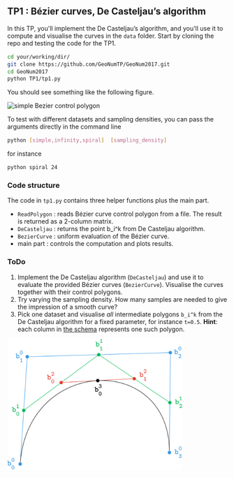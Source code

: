 ## TP1 : Bézier curves, De Casteljau’s algorithm
In this TP, you'll implement the De Casteljau’s algorithm, and you'll use it to compute and visualise the curves in the `data` folder. Start by cloning the repo and testing the code for the TP1.
```bash
cd your/working/dir/
git clone https://github.com/GeoNumTP/GeoNum2017.git
cd GeoNum2017
python TP1/tp1.py
```
You should see something like the following figure.

<img alt="simple Bezier control polygon" src="https://raw.githubusercontent.com/GeoNumTP/GeoNum2017/master/_assets/simple.png" width="500">

To test with different datasets and sampling densities, you can pass the arguments directly in the command line
```bash
python [simple,infinity,spiral]  [sampling_density]
```
for instance
```bash
python spiral 24
```

### Code structure
The code in `tp1.py` contains three helper functions plus the main part.
* `ReadPolygon` : reads Bézier curve control polygon from a file. The result is returned as a 2-column matrix.
* `DeCasteljau` : returns the point b_i^k from De Casteljau algorithm.
* `BezierCurve` : uniform evaluation of the Bézier curve.
* main part : controls the computation and plots results. 


### ToDo
1. Implement the De Casteljau algorithm (`DeCasteljau`) and use it to evaluate the provided Bézier curves (`BezierCurve`). Visualise the curves together with their control polygons.
2. Try varying the sampling density. How many samples are needed to give the impression of a smooth curve?
3. Pick one dataset and visualise *all* intermediate polygons `b_i^k` from the De Casteljau algorithm for a fixed parameter, for instance `t=0.5`. **Hint**: each column in [the schema](https://tiborstanko.sk/teaching/geo-num-2017/tp1.html#decasteljau-schema) represents one such polygon.  
<img alt="De Casteljau intermediate polygons" width="400" src="https://raw.githubusercontent.com/bbrrck/bbrrck.github.io/master/assets/geo-num-2016/casteljau-curve.png">
